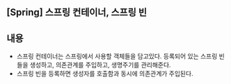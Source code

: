 ## [Spring] 스프링 컨테이너, 스프링 빈

## 내용

- 스프링 컨테이너는 스프링에서 사용할 객체들을 담고있다. 등록되어 있는 스프링 빈들을 생성하고, 의존관계를 주입하고, 생명주기를 관리해준다.
- 스프링 빈을 등록하면 생성자를 호출함과 동시에 의존관계가 주입된다.